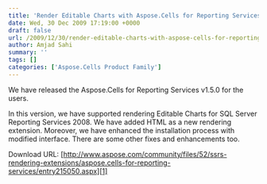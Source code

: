 ```yaml
---
title: 'Render Editable Charts with Aspose.Cells for Reporting Services 1.5.0'
date: Wed, 30 Dec 2009 17:19:00 +0000
draft: false
url: /2009/12/30/render-editable-charts-with-aspose-cells-for-reporting-services-1-5-0/
author: Amjad Sahi
summary: ''
tags: []
categories: ['Aspose.Cells Product Family']
---
```


 <!-- /\* Font Definitions \*/ @font-face {font-family:SimSun; panose-1:2 1 6 0 3 1 1 1 1 1; mso-font-alt:ËÎÌå; mso-font-charset:134; mso-generic-font-family:auto; mso-font-format:other; mso-font-pitch:variable; mso-font-signature:1 135135232 16 0 262144 0;} @font-face {font-family:Calibri; panose-1:2 15 5 2 2 2 4 3 2 4; mso-font-charset:0; mso-generic-font-family:swiss; mso-font-pitch:variable; mso-font-signature:-1610611985 1073750139 0 0 159 0;} @font-face {font-family:"\\@SimSun"; panose-1:0 0 0 0 0 0 0 0 0 0; mso-font-charset:134; mso-generic-font-family:auto; mso-font-format:other; mso-font-pitch:variable; mso-font-signature:1 135135232 16 0 262144 0;} /\* Style Definitions \*/ p.MsoNormal, li.MsoNormal, div.MsoNormal {mso-style-parent:""; margin-top:0in; margin-right:0in; margin-bottom:10.0pt; margin-left:0in; line-height:115%; mso-pagination:widow-orphan; font-size:11.0pt; font-family:Calibri; mso-fareast-font-family:SimSun; mso-bidi-font-family:"Times New Roman"; mso-fareast-language:ZH-CN;} a:link, span.MsoHyperlink {color:blue; text-decoration:underline; text-underline:single;} a:visited, span.MsoHyperlinkFollowed {color:purple; text-decoration:underline; text-underline:single;} @page Section1 {size:8.5in 11.0in; margin:1.0in 1.25in 1.0in 1.25in; mso-header-margin:.5in; mso-footer-margin:.5in; mso-paper-source:0;} div.Section1 {page:Section1;} --> 

We have released the Aspose.Cells for Reporting Services v1.5.0 for the users.

In this version, we have supported rendering Editable Charts for SQL Server Reporting Services 2008. We have added HTML as a new rendering extension. Moreover, we have enhanced the installation process with modified interface. There are some other fixes and enhancements too.

Download URL: [http://www.aspose.com/community/files/52/ssrs-rendering-extensions/aspose.cells-for-reporting-services/entry215050.aspx][1]




[1]: http://www.aspose.com/community/files/52/ssrs-rendering-extensions/aspose.cells-for-reporting-services/entry215050.aspx




